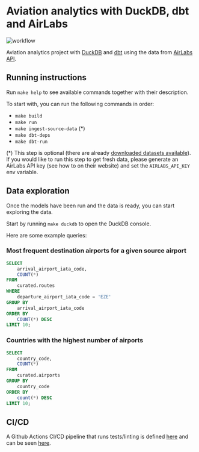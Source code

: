 # Aviation analytics with DuckDB, dbt and AirLabs
![workflow](https://github.com/guidok91/duckdb-dbt/actions/workflows/ci-cd.yml/badge.svg)

Aviation analytics project with [DuckDB](https://duckdb.org/) and [dbt](https://docs.getdbt.com/docs/introduction) using the data from [AirLabs API](https://airlabs.co).

## Running instructions
Run `make help` to see available commands together with their description.

To start with, you can run the following commands in order:
- `make build`
- `make run`
- `make ingest-source-data` (*)
- `make dbt-deps`
- `make dbt-run`

(*) This step is optional (there are already [downloaded datasets available](data/source)).
If you would like to run this step to get fresh data, please generate an AirLabs API key (see how to on their website) and set the `AIRLABS_API_KEY` env variable.

## Data exploration
Once the models have been run and the data is ready, you can start exploring the data.

Start by running `make duckdb` to open the DuckDB console.

Here are some example queries:

### Most frequent destination airports for a given source airport
```sql
SELECT
    arrival_airport_iata_code,
    COUNT(*)
FROM
    curated.routes
WHERE
    departure_airport_iata_code = 'EZE'
GROUP BY
    arrival_airport_iata_code
ORDER BY
    COUNT(*) DESC
LIMIT 10;
```

### Countries with the highest number of airports
```sql
SELECT
    country_code,
    COUNT(*)
FROM
    curated.airports
GROUP BY
    country_code
ORDER BY
    count(*) DESC
LIMIT 10;
```

## CI/CD
A Github Actions CI/CD pipeline that runs tests/linting is defined [here](.github/workflows) and can be seen [here](https://github.com/guidok91/duckdb-dbt/actions).
